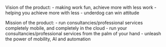 Vision of the product:
    - making work fun, achieve more with less work
    - helping you achieve more with less
    - underdog can win attitude


Mission of the product:
    - run consultancies/professional services completely mobile, and completely in the cloud
    - run your consultancies/professional services from the palm of your hand
    - unleash the power of mobility, AI and automation

